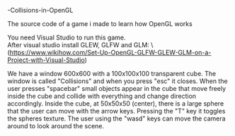 
-Collisions-in-OpenGL

The source code of a game i made to learn how OpenGL works

You need Visual Studio to run this game.\
After visual studio install GLEW, GLFW and GLM: \ 
(https://www.wikihow.com/Set-Up-OpenGL-GLFW-GLEW-GLM-on-a-Project-with-Visual-Studio)

We have a window 600x600 with a 100x100x100 transparent cube. The window is called "Collisions" and when you press "esc" it closes.
When the user presses "spacebar" small objects appear in the cube that move freely inside the cube and collide with everything and change direction accordingly.
Inside the cube, at 50x50x50 (center), there is a large sphere that the user can move with the arrow keys. Pressing the "T" key it toggles the spheres texture.
The user using the "wasd" keys can move the camera around to look around the scene.
